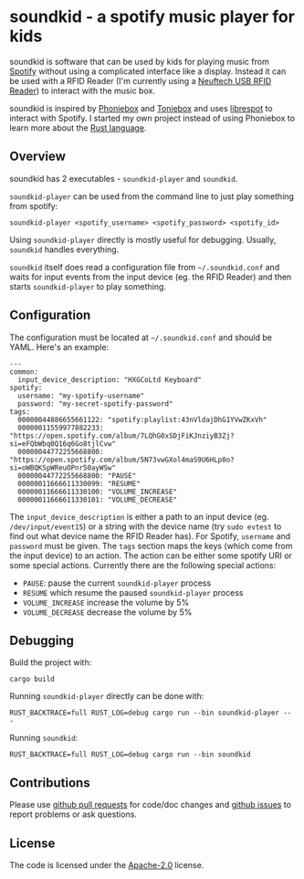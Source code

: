 # soundkid - a spotify music player for kids

soundkid is software that can be used by kids for playing music from
[Spotify](https://www.spotify.com/) without using a complicated interface
like a display. Instead it can be used with a RFID Reader 
(I'm currently using a [Neuftech USB RFID Reader](https://www.amazon.de/Neuftech-Reader-Kartenleseger%C3%A4t-Kartenleser-Kontaktlos/dp/B018OYOR3E)) to interact with the music box.

soundkid is inspired by [Phoniebox](http://phoniebox.de/) 
and [Toniebox](https://tonies.de/) and uses 
[librespot](https://github.com/librespot-org/librespot) to interact with Spotify.
I started my own project instead of using Phoniebox to learn more about the
[Rust language](https://www.rust-lang.org/).

## Overview

soundkid has 2 executables - `soundkid-player` and `soundkid`.

`soundkid-player` can be used from the command line to just play something from spotify:

```
soundkid-player <spotify_username> <spotify_password> <spotify_id>
```

Using `soundkid-player` directly is mostly useful for debugging. Usually, `soundkid`
handles everything.

`soundkid` itself does read a configuration file from `~/.soundkid.conf` and waits for
input events from the input device (eg. the RFID Reader) and then starts
`soundkid-player` to play something.

## Configuration
The configuration must be located at `~/.soundkid.conf` and should be YAML. Here's an example:
```
---
common:
  input_device_description: "HXGCoLtd Keyboard"
spotify:
  username: "my-spotify-username"
  password: "my-secret-spotify-password"
tags:
  00000044886655661122: "spotify:playlist:43nVldajDhG1YVwZKxVh"
  00000011559977882233: "https://open.spotify.com/album/7LQhG0xSDjFiKJnziyB3Zj?si=eFQbWbq0Q16q6Go8tjlCvw"
  00000044772255668800: "https://open.spotify.com/album/5N73vwGXol4maS9U6HLp0o?si=oWBQKSpWReuOPnr50ayWSw"
  00000044772255668800: "PAUSE"
  00000011666611330099: "RESUME"
  00000011666611330100: "VOLUME_INCREASE"
  00000011666611330101: "VOLUME_DECREASE"
```

The `input_device_description` is either a path to an input device (eg. `/dev/input/event15`) or
a string with the device name (try `sudo evtest` to find out what device name the RFID Reader has).
For Spotify, `username` and `password` must be given.
The `tags` section maps the keys (which come from the input device) to an action. The action
can be either some spotify URI or some special actions. Currently there are the following special actions:

- `PAUSE`: pause the current `soundkid-player` process
- `RESUME` which resume the paused `soundkid-player` process
- `VOLUME_INCREASE` increase the volume by 5%
- `VOLUME_DECREASE` decrease the volume by 5%

## Debugging
Build the project with:

```
cargo build
```

Running `soundkid-player` directly can be done with:

```
RUST_BACKTRACE=full RUST_LOG=debug cargo run --bin soundkid-player -- -
```

Running `soundkid`:

```
RUST_BACKTRACE=full RUST_LOG=debug cargo run --bin soundkid
```

## Contributions

Please use [github pull requests](https://github.com/toabctl/soundkid/pulls) for code/doc changes
and [github issues](https://github.com/toabctl/soundkid/issues) to report problems or ask questions.

## License
The code is licensed under the [Apache-2.0](https://www.apache.org/licenses/LICENSE-2.0) license.
